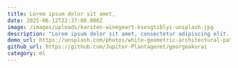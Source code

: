 ```yaml
---
title: Lorem ipsum dolor sit amet,
date: 2025-06-12T22:37:00.000Z
image: /images/uploads/karsten-winegeart-ksesgtiblyi-unsplash.jpg
description: "Lorem ipsum dolor sit amet, consectetur adipiscing elit. "
demo_url: https://unsplash.com/photos/white-geometric-architectural-pattern-fills-the-image-FXWj09I3a_Q
github_url: https://github.com/Jupiter-Plantagenet/georgeakorai
category: ml
---
```

